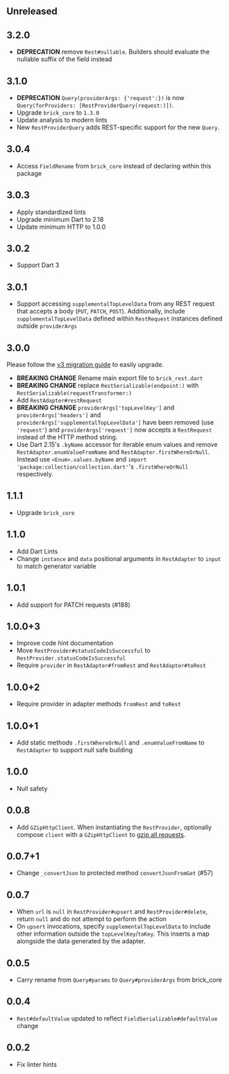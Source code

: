 ## Unreleased

## 3.2.0

- **DEPRECATION** remove `Rest#nullable`. Builders should evaluate the nullable suffix of the field instead

## 3.1.0

- **DEPRECATION** `Query(providerArgs: {'request':})` is now `Query(forProviders: [RestProviderQuery(request:)])`.
- Upgrade `brick_core` to `1.3.0`
- Update analysis to modern lints
- New `RestProviderQuery` adds REST-specific support for the new `Query`.

## 3.0.4

- Access `FieldRename` from `brick_core` instead of declaring within this package

## 3.0.3

- Apply standardized lints
- Upgrade minimum Dart to 2.18
- Update minimum HTTP to 1.0.0

## 3.0.2

- Support Dart 3

## 3.0.1

- Support accessing `supplementalTopLevelData` from any REST request that accepts a body (`PUT`, `PATCH`, `POST`). Additionally, include `supplementalTopLevelData` defined within `RestRequest` instances defined outside `providerArgs`

## 3.0.0

Please follow the [v3 migration guide](https://github.com/GetDutchie/brick/issues/325) to easily upgrade.

- **BREAKING CHANGE** Rename main export file to `brick_rest.dart`
- **BREAKING CHANGE** replace `RestSerializable(endpoint:)` with `RestSerializable(requestTransformer:)`
- Add `RestAdapter#restRequest`
- **BREAKING CHANGE** `providerArgs['topLevelKey']` and `providerArgs['headers']` and `providerArgs['supplementalTopLevelData']` have been removed (use `'request'`) and `providerArgs['request']` now accepts a `RestRequest` instead of the HTTP method string.
- Use Dart 2.15's `.byName` accessor for iterable enum values and remove `RestAdapter.enumValueFromName` and `RestAdapter.firstWhereOrNull`. Instead use `<Enum>.values.byName` and `import 'package:collection/collection.dart'`'s `.firstWhereOrNull` respectively.

## 1.1.1

- Upgrade `brick_core`

## 1.1.0

- Add Dart Lints
- Change `instance` and `data` positional arguments in `RestAdapter` to `input` to match generator variable

## 1.0.1

- Add support for PATCH requests (#188)

## 1.0.0+3

- Improve code hint documentation
- Move `RestProvider#statusCodeIsSuccessful` to `RestProvider.statusCodeIsSuccessful`
- Require `provider` in `RestAdapter#fromRest` and `RestAdapter#toRest`

## 1.0.0+2

- Require provider in adapter methods `fromRest` and `toRest`

## 1.0.0+1

- Add static methods `.firstWhereOrNull` and `.enumValueFromName` to `RestAdapter` to support null safe building

## 1.0.0

- Null safety

## 0.0.8

- Add `GZipHttpClient`. When instantiating the `RestProvider`, optionally compose `client` with a `GZipHttpClient` to [gzip all requests](README.md#gzipping-requests).

## 0.0.7+1

- Change `_convertJson` to protected method `convertJsonFromGet` (#57)

## 0.0.7

- When `url` is `null` in `RestProvider#upsert` and `RestProvider#delete`, return `null` and do not attempt to perform the action
- On `upsert` invocations, specify `supplementalTopLevelData` to include other information outside the `topLevelKey`/`toKey`. This inserts a map alongside the data generated by the adapter.

## 0.0.5

- Carry rename from `Query#params` to `Query#providerArgs` from brick_core

## 0.0.4

- `Rest#defaultValue` updated to reflect `FieldSerializable#defaultValue` change

## 0.0.2

- Fix linter hints
